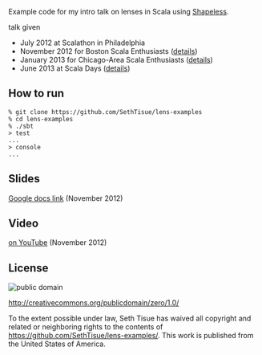Example code for my intro talk on lenses in Scala using [Shapeless](https://github.com/milessabin/shapeless/).

talk given
 * July 2012 at Scalathon in Philadelphia
 * November 2012 for Boston Scala Enthusiasts ([details](http://www.meetup.com/boston-scala/events/90994702/))
 * January 2013 for Chicago-Area Scala Enthusiasts ([details](http://www.meetup.com/chicagoscala/events/95809062/))
 * June 2013 at Scala Days ([details](http://scaladays.org/#/june-11/room2/16:30-17:15/Lenses%3A-Fields-as-Values))

## How to run

```text
% git clone https://github.com/SethTisue/lens-examples
% cd lens-examples
% ./sbt
> test
...
> console
...
```

## Slides

[Google docs link](https://docs.google.com/presentation/d/17IizOgnxMA9MbuiQtxAjL0v5GZdhPMUm3XO65EaTCWQ/edit) (November 2012)

## Video

[on YouTube](https://www.youtube.com/watch?v=BiHH3LzKV04) (November 2012)

## License

![public domain](http://i.creativecommons.org/p/zero/1.0/88x31.png)

http://creativecommons.org/publicdomain/zero/1.0/

To the extent possible under law, Seth Tisue has waived all copyright and related or neighboring rights to the contents of https://github.com/SethTisue/lens-examples/. This work is published from the United States of America.
